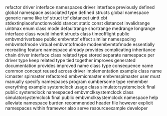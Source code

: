 refactor driver interface namespaces driver interface previously defined global namespace associated type defined structs global namespace generic name like tof struct tof distancet uintt cbt stdextinplacefunctionvoiddistancet static const distancet invalidrange uintmax enum class mode defaultrange shortrange medrange longrange interface class would inherit structs class timeofflight public embvmdriverbase public embvmtof effect similar namespacing embvmtofmode virtual embvmtofmode modeembvmtofmode essentially recreating feature namespace already provides complicating inheritance chain driver interface class related type stored separate namespace per driver type keep related type tied together improves generated documentation provides improved name class type consequence name common concept reused across driver implementation example class name icmaster spimaster refactored embvmicmaster embvmspimaster user must manually specify namespaces program cumbersome type remember everything example systemclock usage class simulatorsystemclock final public systemclock namespaced embvmclksystemclock class simulatorsystemclock final public embvmclksystemclock namespace help alleviate namespace burden recommended header file however explicit namespaces within framewor also serve resourceexample developer